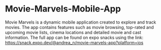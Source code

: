 # Movie-Marvels-Mobile-App
Movie Marvels is a dynamic mobile application created to explore and track movies. The app contains features such as movie browsing, top-rated and upcoming movie lists, 
cinema locations and detailed movie and cast information. The full app can be found on expo snacks using the link: https://snack.expo.dev/@andrea_n/movie-marvels-app?platform=ios
